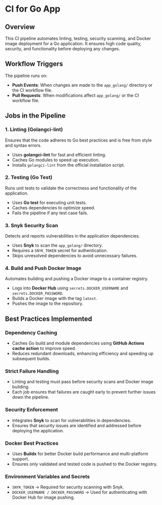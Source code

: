 # CI for Go App

## Overview

This CI pipeline automates linting, testing, security scanning, and Docker image deployment for a Go application. It ensures high code quality, security, and functionality before deploying any changes.

## Workflow Triggers

The pipeline runs on:

- **Push Events**: When changes are made to the `app_golang/` directory or the CI workflow file.
- **Pull Requests**: When modifications affect `app_golang/` or the CI workflow file.

## Jobs in the Pipeline

### 1. Linting (Golangci-lint)

Ensures that the code adheres to Go best practices and is free from style and syntax errors.

- Uses **golangci-lint** for fast and efficient linting.
- Caches Go modules to speed up execution.
- Installs `golangci-lint` from the official installation script.

### 2. Testing (Go Test)

Runs unit tests to validate the correctness and functionality of the application.

- Uses **Go test** for executing unit tests.
- Caches dependencies to optimize speed.
- Fails the pipeline if any test case fails.

### 3. Snyk Security Scan

Detects and reports vulnerabilities in the application dependencies.

- Uses **Snyk** to scan the `app_golang/` directory.
- Requires a `SNYK_TOKEN` secret for authentication.
- Skips unresolved dependencies to avoid unnecessary failures.

### 4. Build and Push Docker Image

Automates building and pushing a Docker image to a container registry.

- Logs into **Docker Hub** using `secrets.DOCKER_USERNAME` and `secrets.DOCKER_PASSWORD`.
- Builds a Docker image with the tag `latest`.
- Pushes the image to the repository.

## Best Practices Implemented

### Dependency Caching

- Caches Go build and module dependencies using **GitHub Actions cache action** to improve speed.
- Reduces redundant downloads, enhancing efficiency and speeding up subsequent builds.

### Strict Failure Handling

- Linting and testing must pass before security scans and Docker image building.
- Each job ensures that failures are caught early to prevent further issues down the pipeline.

### Security Enforcement

- Integrates **Snyk** to scan for vulnerabilities in dependencies.
- Ensures that security issues are identified and addressed before deploying the application.

### Docker Best Practices

- Uses **Buildx** for better Docker build performance and multi-platform support.
- Ensures only validated and tested code is pushed to the Docker registry.

### Environment Variables and Secrets

- `SNYK_TOKEN` → Required for security scanning with Snyk.
- `DOCKER_USERNAME / DOCKER_PASSWORD` → Used for authenticating with Docker Hub for image pushing.

